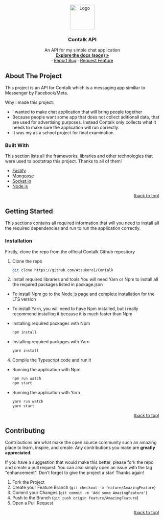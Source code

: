 <div id="top"></div>
<br />
<div align="center">
  <a>
    <img src="https://i.postimg.cc/hjW5Fwd0/logo.png" alt="Logo" width="80" height="80">
  </a>

  <h3 align="center">Contalk API</h3>

  <p align="center">
    An API for my simple chat application
    <br />
    <a href="www.example.cz"><strong>Explore the docs (soon) »</strong></a>
    <br />
    ·
    <a href="https://github.com/Atsukoro1/Contalk/issues">Report Bug</a>
    ·
    <a href="https://github.com/Atsukoro1/Contalk/issues">Request Feature</a>
  </p>
</div>

## About The Project
This project is an API for Contalk which is a messaging app similiar to Messenger by Facebook/Meta.

Why i made this project:
* I wanted to make chat application that will bring people together
* Because people want some app that does not collect aditionall data, that are used for advertising purposes. Instead Contalk only collects what it needs to make sure the application will run correctly.
* It was my as a school project for final examination.

### Built With

This section lists all the frameworks, libraries and other technologies that were used to bootstrap this project. Thanks to all of them!

* [Fastify](https://www.fastify.io/)
* [Mongoose](https://mongoosejs.com/)
* [Socket.io](https://socket.io/)
* [Node.js](https://nodejs.org/en/)

<p align="right">(<a href="#top">back to top</a>)</p>

<!-- GETTING STARTED -->
## Getting Started

This sections contains all required information that will you need to install all the required dependencies and run to run the application correctly.

### Installation
Firstly, clone the repo from the official Contalk Github repository
1. Clone the repo
   ```sh
   git clone https://github.com/Atsukoro1/Contalk
   ```

2. Install required libraries and tools
You will need Yarn or Npm to install all the required packages listed in package.json
* To install Npm go to the [Node.js page](https://nodejs.org/en/) and complete installation for the LTS version
* To install Yarn, you will need to have Npm installed, but i really recommend installing it because it is much faster than Npm

* Installing required packages with Npm
  ```sh
  npm install
  ```

* Installing required packages with Yarn
  ```sh
  yarn install
  ```

4. Compile the Typescript code and run it
* Running the application with Npm
   ```sh
   npm run watch
   npm start
   ```

* Running the application with Yarn
   ```sh
   yarn run watch
   yarn start
   ```

<p align="right">(<a href="#top">back to top</a>)</p>

## Contributing

Contributions are what make the open source community such an amazing place to learn, inspire, and create. Any contributions you make are **greatly appreciated**.

If you have a suggestion that would make this better, please fork the repo and create a pull request. You can also simply open an issue with the tag "enhancement".
Don't forget to give the project a star! Thanks again!

1. Fork the Project
2. Create your Feature Branch (`git checkout -b feature/AmazingFeature`)
3. Commit your Changes (`git commit -m 'Add some AmazingFeature'`)
4. Push to the Branch (`git push origin feature/AmazingFeature`)
5. Open a Pull Request

<p align="right">(<a href="#top">back to top</a>)</p>
